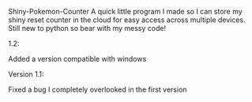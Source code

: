 Shiny-Pokemon-Counter
A quick little program I made so I can store my shiny reset counter in the cloud for easy access across multiple devices. Still new to python so bear with my messy code!

1.2:

Added a version compatible with windows

Version 1.1:

Fixed a bug I completely overlooked in the first version
